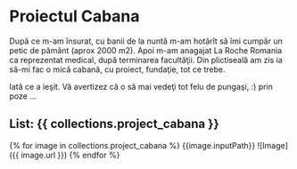 
# Proiectul Cabana

După ce m-am însurat, cu banii de la nuntă m-am hotărît să îmi cumpăr un petic de pământ (aprox 2000 m2). 
Apoi m-am anagajat La Roche Romania ca reprezentat medical, după terminarea facultăţii. Din plictiseală am zis ia să-mi fac o mică cabană, cu proiect, fundaţie, tot ce trebe.

Iată ce a ieşit. Vă avertizez că o să mai vedeţi tot felu de pungaşi, :) prin poze ...


## List: {{ collections.project_cabana }}

{% for image in collections.project_cabana %}
  {{image.inputPath}}
  ![Image]({{ image.url }})
{% endfor %}